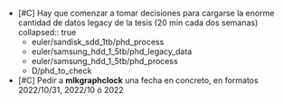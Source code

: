 - [#C] Hay que comenzar a tomar decisiones para cargarse la enorme cantidad de datos legacy de la tesis (20 min cada dos semanas)
  collapsed:: true
  - euler/sandisk_sdd_1tb/phd_process
  - euler/samsung_hdd_1_5tb/phd_legacy_data
  - euler/samsung_hdd_1_5tb/phd_process
  - D/phd_to_check
- [#C] Pedir a **mlkgraphclock** una fecha en concreto, en formatos 2022/10/31, 2022/10 ó 2022
